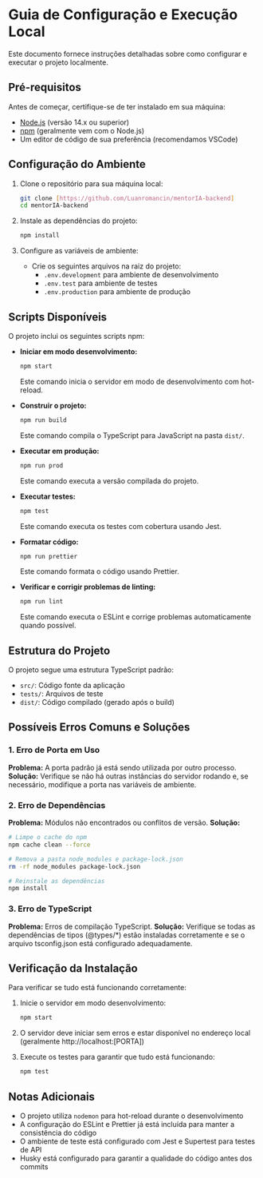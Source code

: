 # Guia de Configuração e Execução Local

Este documento fornece instruções detalhadas sobre como configurar e executar o projeto localmente.

## Pré-requisitos

Antes de começar, certifique-se de ter instalado em sua máquina:

- [Node.js](https://nodejs.org/) (versão 14.x ou superior)
- [npm](https://www.npmjs.com/) (geralmente vem com o Node.js)
- Um editor de código de sua preferência (recomendamos VSCode)

## Configuração do Ambiente

1. Clone o repositório para sua máquina local:
   ```bash
   git clone [https://github.com/Luanromancin/mentorIA-backend]
   cd mentorIA-backend
   ```

2. Instale as dependências do projeto:
   ```bash
   npm install
   ```

3. Configure as variáveis de ambiente:
   - Crie os seguintes arquivos na raiz do projeto:
     - `.env.development` para ambiente de desenvolvimento
     - `.env.test` para ambiente de testes
     - `.env.production` para ambiente de produção

## Scripts Disponíveis

O projeto inclui os seguintes scripts npm:

- **Iniciar em modo desenvolvimento:**
  ```bash
  npm start
  ```
  Este comando inicia o servidor em modo de desenvolvimento com hot-reload.

- **Construir o projeto:**
  ```bash
  npm run build
  ```
  Este comando compila o TypeScript para JavaScript na pasta `dist/`.

- **Executar em produção:**
  ```bash
  npm run prod
  ```
  Este comando executa a versão compilada do projeto.

- **Executar testes:**
  ```bash
  npm test
  ```
  Este comando executa os testes com cobertura usando Jest.

- **Formatar código:**
  ```bash
  npm run prettier
  ```
  Este comando formata o código usando Prettier.

- **Verificar e corrigir problemas de linting:**
  ```bash
  npm run lint
  ```
  Este comando executa o ESLint e corrige problemas automaticamente quando possível.

## Estrutura do Projeto

O projeto segue uma estrutura TypeScript padrão:
- `src/`: Código fonte da aplicação
- `tests/`: Arquivos de teste
- `dist/`: Código compilado (gerado após o build)

## Possíveis Erros Comuns e Soluções

### 1. Erro de Porta em Uso
**Problema:** A porta padrão já está sendo utilizada por outro processo.
**Solução:** Verifique se não há outras instâncias do servidor rodando e, se necessário, modifique a porta nas variáveis de ambiente.

### 2. Erro de Dependências
**Problema:** Módulos não encontrados ou conflitos de versão.
**Solução:** 
```bash
# Limpe o cache do npm
npm cache clean --force

# Remova a pasta node_modules e package-lock.json
rm -rf node_modules package-lock.json

# Reinstale as dependências
npm install
```

### 3. Erro de TypeScript
**Problema:** Erros de compilação TypeScript.
**Solução:** Verifique se todas as dependências de tipos (@types/*) estão instaladas corretamente e se o arquivo tsconfig.json está configurado adequadamente.

## Verificação da Instalação

Para verificar se tudo está funcionando corretamente:

1. Inicie o servidor em modo desenvolvimento:
   ```bash
   npm start
   ```

2. O servidor deve iniciar sem erros e estar disponível no endereço local (geralmente http://localhost:[PORTA])

3. Execute os testes para garantir que tudo está funcionando:
   ```bash
   npm test
   ```

## Notas Adicionais

- O projeto utiliza `nodemon` para hot-reload durante o desenvolvimento
- A configuração do ESLint e Prettier já está incluída para manter a consistência do código
- O ambiente de teste está configurado com Jest e Supertest para testes de API
- Husky está configurado para garantir a qualidade do código antes dos commits 
